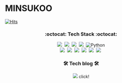 # MINSUKOO

[![Hits](https://hits.seeyoufarm.com/api/count/incr/badge.svg?url=https%3A%2F%2Fgithub.com%2FMsukoo&count_bg=%23C55EE5&title_bg=%23555555&icon=&icon_color=%23E7E7E7&title=hits&edge_flat=true)](https://hits.seeyoufarm.com)
<h3 align="center">:octocat: Tech Stack :octocat:</h3>
<p align="center">
  <img src="https://img.shields.io/badge/Java-007396?style=flat-square&logo=Java&logoColor=white"/></a>&nbsp 
  <img src="https://img.shields.io/badge/Javascript-ffb13b?style=flat-square&logo=javascript&logoColor=white"/></a>&nbsp 
  <img src="https://img.shields.io/badge/css-1572B6?style=flat-square&logo=css3&logoColor=white"/></a>&nbsp
  <img src="https://img.shields.io/badge/CSharp-239120?style=flat-square&logo=css3&logoColor=white"/></a>&nbsp
  <img alt="Python" src ="https://img.shields.io/badge/Python-3776AB.svg?&style=for-the-badge&logo=Python&logoColor=White"/>
  <br>
  <img src="https://img.shields.io/badge/Spring-6DB33F?style=flat-square&logo=css3&logoColor=white"/></a>&nbsp 
  <img src="https://img.shields.io/badge/SpringBoot-6DB33F?style=flat-square&logo=Spring&logoColor=white"/></a>&nbsp
  <img src="https://img.shields.io/badge/Mysql-E6B91E?style=flat-square&logo=MySql&logoColor=white"/></a>&nbsp 
  <img src="https://img.shields.io/badge/aws-333664?style=flat-square&logo=amazon-aws&logoColor=white"/></a>&nbsp
  <img src="https://img.shields.io/badge/Docker-2496ED?style=flat-square&logo=Docker&logoColor=white"/></a>&nbsp
  <img src="https://img.shields.io/badge/InfluxDB-22ADF6?style=flat-square&logo=amazon-aws&logoColor=white"/></a>&nbsp
</p>

<h3 align="center">🛠 Tech blog 🛠</h3>
<p align="center">
  <a href="https://blog.naver.com/rnalsttnn2"><img src="https://img.shields.io/badge/Tech%20Blog-11B48A?style=flat-square&logo=Vimeo&logoColor=white&link=https://velog.io/@woo0_hooo"/></a> click!
</p>


